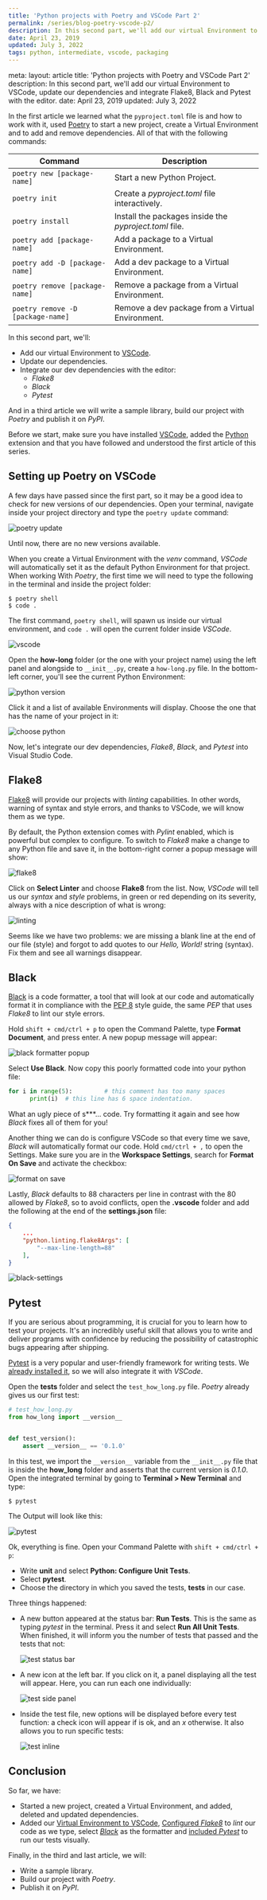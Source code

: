 ```yaml
---
title: 'Python projects with Poetry and VSCode Part 2'
permalink: /series/blog-poetry-vscode-p2/
description: In this second part, we'll add our virtual Environment to VSCode, update our dependencies and integrate Flake8, Black and Pytest with the editor.
date: April 23, 2019
updated: July 3, 2022
tags: python, intermediate, vscode, packaging
---
```


<route lang="yaml">
meta:
    layout: article
    title: 'Python projects with Poetry and VSCode Part 2'
    description: In this second part, we'll add our virtual Environment to VSCode, update our dependencies and integrate Flake8, Black and Pytest with the editor.
    date: April 23, 2019
    updated: July 3, 2022
</route>

<blog-title-header :frontmatter="frontmatter" title="Python projects with Poetry and VSCode Part 2" />

In the <router-link to="/blog/python-projects-with-poetry-and-vscode-part-1">first article</router-link> we learned what the `pyproject.toml` file is and how to work with it, used [Poetry](https://poetry.eustace.io/) to start a new project, create a Virtual Environment and to add and remove dependencies. All of that with the following commands:

| Command                           | Description                                            |
| --------------------------------- | ------------------------------------------------------ |
| `poetry new [package-name]`       | Start a new Python Project.                            |
| `poetry init`                     | Create a _pyproject.toml_ file interactively.          |
| `poetry install`                  | Install the packages inside the _pyproject.toml_ file. |
| `poetry add [package-name]`       | Add a package to a Virtual Environment.                |
| `poetry add -D [package-name]`    | Add a dev package to a Virtual Environment.            |
| `poetry remove [package-name]`    | Remove a package from a Virtual Environment.           |
| `poetry remove -D [package-name]` | Remove a dev package from a Virtual Environment.       |

In this second part, we'll:

- Add our virtual Environment to [VSCode](https://code.visualstudio.com/).
- Update our dependencies.
- Integrate our dev dependencies with the editor:
  - _Flake8_
  - _Black_
  - _Pytest_

And in a <router-link to="/blog/python-projects-with-poetry-and-vscode-part-3">third article</router-link> we will write a sample library, build our project with _Poetry_ and publish it on _PyPI_.

Before we start, make sure you have installed [VSCode](https://code.visualstudio.com/), added the [Python](https://marketplace.visualstudio.com/itemdetails?itemName=ms-python.python) extension and that you have followed and understood the <router-link to="/blog/python-projects-with-poetry-and-vscode-part-1">first article</router-link> of this series.

## Setting up Poetry on VSCode

A few days have passed since the first part, so it may be a good idea to check for new versions of our dependencies. Open your terminal, navigate inside your project directory and type the `poetry update` command:

![poetry update](https://raw.githubusercontent.com/wilfredinni/pysheetComments/master/2019/April/poetry_vscode_p2/img/update.png)

Until now, there are no new versions available.

When you create a Virtual Environment with the _venv_ command, _VSCode_ will automatically set it as the default Python Environment for that project. When working With _Poetry_, the first time we will need to type the following in the terminal and inside the project folder:

```
$ poetry shell
$ code .
```

The first command, `poetry shell`, will spawn us inside our virtual environment, and `code .` will open the current folder inside _VSCode_.

![vscode](https://raw.githubusercontent.com/wilfredinni/pysheetComments/master/2019/April/poetry_vscode_p2/img/vscode.png)

Open the **how-long** folder (or the one with your project name) using the left panel and alongside to `__init__.py`, create a `how-long.py` file. In the bottom-left corner, you'll see the current Python Environment:

![python version](https://raw.githubusercontent.com/wilfredinni/pysheetComments/master/2019/April/poetry_vscode_p2/img/python-code.png)

Click it and a list of available Environments will display. Choose the one that has the name of your project in it:

![choose python](https://raw.githubusercontent.com/wilfredinni/pysheetComments/master/2019/April/poetry_vscode_p2/img/choose-environment.png)

Now, let's integrate our dev dependencies, _Flake8_, _Black_, and _Pytest_ into Visual Studio Code.

## Flake8

[Flake8](http://flake8.pycqa.org/en/latest/) will provide our projects with _linting_ capabilities. In other words, warning of syntax and style errors, and thanks to VSCode, we will know them as we type.

By default, the Python extension comes with _Pylint_ enabled, which is powerful but complex to configure. To switch to _Flake8_ make a change to any Python file and save it, in the bottom-right corner a popup message will show:

![flake8](https://raw.githubusercontent.com/wilfredinni/pysheetComments/master/2019/April/poetry_vscode_p2/img/select-linter.png)

Click on **Select Linter** and choose **Flake8** from the list. Now, _VSCode_ will tell us our _syntax_ and _style_ problems, in green or red depending on its severity, always with a nice description of what is wrong:

![linting](https://raw.githubusercontent.com/wilfredinni/pysheetComments/master/2019/April/poetry_vscode_p2/img/linting.png)

Seems like we have two problems: we are missing a blank line at the end of our file (style) and forgot to add quotes to our _Hello, World!_ string (syntax). Fix them and see all warnings disappear.

## Black

[Black](https://github.com/ambv/black) is a code formatter, a tool that will look at our code and automatically format it in compliance with the [PEP 8](https://www.python.org/dev/peps/pep-0008/) style guide, the same _PEP_ that uses _Flake8_ to lint our style errors.

Hold `shift + cmd/ctrl + p` to open the Command Palette, type **Format Document**, and press enter. A new popup message will appear:

![black formatter popup](https://raw.githubusercontent.com/wilfredinni/pysheetComments/master/2019/April/poetry_vscode_p2/img/format-popup.png)

Select **Use Black**. Now copy this poorly formatted code into your python file:

```python
for i in range(5):         # this comment has too many spaces
      print(i)  # this line has 6 space indentation.
```

What an ugly piece of s\*\*\*... code. Try formatting it again and see how _Black_ fixes all of them for you!

Another thing we can do is configure VSCode so that every time we save, _Black_ will automatically format our code. Hold `cmd/ctrl + ,` to open the Settings. Make sure you are in the **Workspace Settings**, search for **Format On Save** and activate the checkbox:

![format on save](https://raw.githubusercontent.com/wilfredinni/pysheetComments/master/2019/April/poetry_vscode_p2/img/format-on-save.png)

Lastly, _Black_ defaults to 88 characters per line in contrast with the 80 allowed by _Flake8_, so to avoid conflicts, open the **.vscode** folder and add the following at the end of the **settings.json** file:

```json
{
    ...
    "python.linting.flake8Args": [
        "--max-line-length=88"
    ],
}
```

![black-settings](https://raw.githubusercontent.com/wilfredinni/pysheetComments/master/2019/April/poetry_vscode_p2/img/black-settings.png)

## Pytest

If you are serious about programming, it is crucial for you to learn how to test your projects. It's an incredibly useful skill that allows you to write and deliver programs with confidence by reducing the possibility of catastrophic bugs appearing after shipping.

[Pytest](https://docs.pytest.org/en/latest/) is a very popular and user-friendly framework for writing tests. We [already installed it](https://www.pythoncheatsheet.org/blog/python-projects-with-poetry-and-vscode-part-1#Dependency-Management), so we will also integrate it with _VSCode_.

Open the **tests** folder and select the `test_how_long.py` file. _Poetry_ already gives us our first test:

```python
# test_how_long.py
from how_long import __version__


def test_version():
    assert __version__ == '0.1.0'
```

In this test, we import the `__version__` variable from the `__init__.py` file that is inside the **how_long** folder and asserts that the current version is _0.1.0_. Open the integrated terminal by going to **Terminal > New Terminal** and type:

```
$ pytest
```

The Output will look like this:

![pytest](https://raw.githubusercontent.com/wilfredinni/pysheetComments/master/2019/April/poetry_vscode_p2/img/pytest-terminal.png)

Ok, everything is fine. Open your Command Palette with `shift + cmd/ctrl + p`:

- Write **unit** and select **Python: Configure Unit Tests**.
- Select **pytest**.
- Choose the directory in which you saved the tests, **tests** in our case.

Three things happened:

- A new button appeared at the status bar: **Run Tests**. This is the same as typing _pytest_ in the terminal. Press it and select **Run All Unit Tests**. When finished, it will inform you the number of tests that passed and the tests that not:

  ![test status bar](https://raw.githubusercontent.com/wilfredinni/pysheetComments/master/2019/April/poetry_vscode_p2/img/test-statusbar.png)

- A new icon at the left bar. If you click on it, a panel displaying all the test will appear. Here, you can run each one individually:

  ![test side panel](https://raw.githubusercontent.com/wilfredinni/pysheetComments/master/2019/April/poetry_vscode_p2/img/test-side-panel.png)

- Inside the test file, new options will be displayed before every test function: a check icon will appear if is ok, and an _x_ otherwise. It also allows you to run specific tests:

  ![test inline](https://raw.githubusercontent.com/wilfredinni/pysheetComments/master/2019/April/poetry_vscode_p2/img/test-inline.png)

## Conclusion

So far, we have:

- <router-link to="/blog/python-projects-with-poetry-and-vscode-part-1">Started a new project</router-link>, created a Virtual Environment, and added, deleted and updated dependencies.
- Added our [Virtual Environment to VSCode](#setting-up-poetry-on-vscode), [Configured _Flake8_](#flake8) to _lint_ our code as we type, select [_Black_](#black) as the formatter and [included _Pytest_](#pytest) to run our tests visually.

Finally, in the <router-link to="/blog/python-projects-with-poetry-and-vscode-part-3">third and last article</router-link>, we will:

- Write a sample library.
- Build our project with _Poetry_.
- Publish it on _PyPI_.
